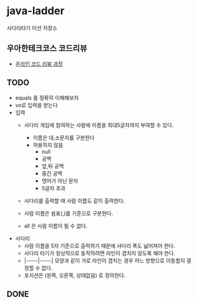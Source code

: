 # java-ladder
사다리타기 미션 저장소

## 우아한테크코스 코드리뷰
* [온라인 코드 리뷰 과정](https://github.com/woowacourse/woowacourse-docs/blob/master/maincourse/README.md)

## TODO
* equals 좀 정확히 이해해보자
* vo로 입력을 받는다
* 입력
    * 사다리 게임에 참여하는 사람에 이름을 최대5글자까지 부여할 수 있다.
        * 이름은 대,소문자를 구분한다
        * 허용하지 않음
            * null
            * 공백
            * 앞,뒤 공백
            * 중간 공백
            * 영어가 아닌 문자
            * 5글자 초과
           
    * 사다리를 출력할 때 사람 이름도 같이 출력한다.
    * 사람 이름은 쉼표(,)를 기준으로 구분한다.
    * all 은 사람 이름이 될 수 없다.
* 사다리
    * 사람 이름을 5자 기준으로 출력하기 때문에 사다리 폭도 넓어져야 한다.
    * 사다리 타기가 정상적으로 동작하려면 라인이 겹치지 않도록 해야 한다.
    * |-----|-----| 모양과 같이 가로 라인이 겹치는 경우 어느 방향으로 이동할지 결정할 수 없다.
    * 포지션은 (왼쪽, 오른쪽, 상태없음) 로 정의한다.

## DONE